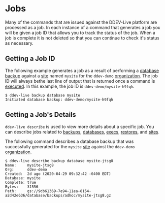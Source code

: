 # Jobs

Many of the commands that are issued against the DDEV-Live platform are processed as a job. In each instance of a command that generates a job you will be given a job ID that allows you to track the status of the job. When a job is complete it is not deleted so that you can continue to check it's status as necessary.

## Getting a Job ID
The following example generates a job as a result of performing a [database backup](https://docs.ddev.com/databases/#database-backups) against a [site](sites.md) named `mysite` for the `ddev-demo` [organization](organizations.md). The job ID will always bethe last line of output that is returned once a command is [executed](exec.md). In this example, the job ID is `ddev-demo/mysite-h9fqh`.
```
$ ddev-live backup database mysite
Initiated database backup: ddev-demo/mysite-h9fqh
```

## Getting a Job's Details
`ddev-live describe` is used to view more details about a specific job. You can describe jobs related to [backups](https://docs.ddev.com/backups/), [databases](https://docs.ddev.com/databases/), [execs](https://docs.ddev.com/exec/), [restores](https://docs.ddev.com/restores/), and [sites](https://docs.ddev.com/sites/).

The following command describes a database backup that was successfully generated for the `mysite` [site](sites.md) against the `ddev-demo` [organization](organizations.md).
```
$ ddev-live describe backup database mysite-jtsg8
Name:     mysite-jtsg8
Org:      ddev-demo
Created:  2d ago (2020-04-29 09:32:42 -0400 EDT)
Database: mysite
Complete: true
Bytes:    31556
Path:     gs://9db61369-7e94-11ea-8154-a2d42e636/database/backups/adhoc/mysite-jtsg8.gz
```

